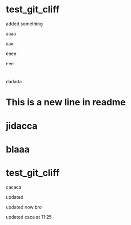 # test_git_cliff

added something

aaaa

aaa

eeee

eee

#

dadada

# This is a new line in readme

# jidacca

# blaaa

# test_git_cliff

cacaca

updated

updated now bro

updated caca at 11:25
